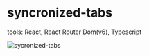 # syncronized-tabs
tools: React, React Router Dom(v6), Typescript

![sycronized-tabs](https://user-images.githubusercontent.com/53029488/197664178-d583fff5-c852-4188-ac56-05ae9ef0e011.gif)
